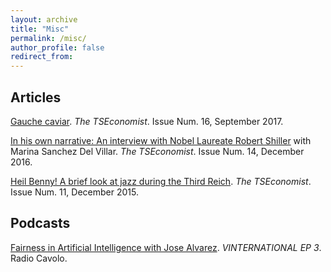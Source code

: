 ```yaml
---
layout: archive
title: "Misc"
permalink: /misc/
author_profile: false
redirect_from:
---
```


## Articles

[Gauche caviar](https://thetseconomist.wordpress.com/2017/09/06/gauche-caviar/). *The TSEconomist*. Issue Num. 16, September 2017.

[In his own narrative: An interview with Nobel Laureate Robert Shiller](https://thetseconomist.wordpress.com/archive/december-2016/in-his-own-narrative-an-interview-with-nobel-laureate-robert-shiller/) with Marina Sanchez Del Villar. *The TSEconomist*. Issue Num. 14, December 2016.

[Heil Benny! A brief look at jazz during the Third Reich](https://thetseconomist.wordpress.com/archive/january-2016/heil-benny-a-brief-look-at-jazz-during-the-third-reich/). *The TSEconomist*. Issue Num. 11, December 2015.

## Podcasts

[Fairness in Artificial Intelligence with Jose Alvarez](https://www.radiocavolo.org/broadcast/vinternational-ep-3-fairness-in-artificial-intelligence-with-jose-alvarez/). *VINTERNATIONAL EP 3*. Radio Cavolo.
